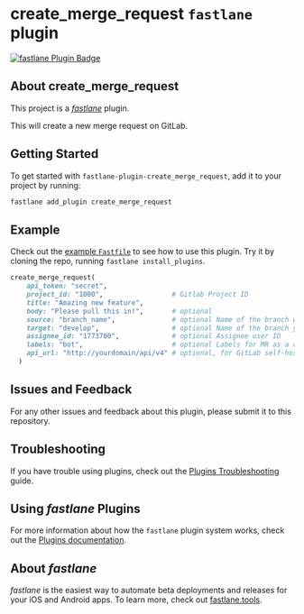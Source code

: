 # create_merge_request `fastlane` plugin

[![fastlane Plugin Badge](https://rawcdn.githack.com/fastlane/fastlane/master/fastlane/assets/plugin-badge.svg)](https://rubygems.org/gems/fastlane-plugin-create_merge_request)


## About create_merge_request

This project is a [_fastlane_](https://github.com/fastlane/fastlane) plugin. 

This will create a new merge request on GitLab.

## Getting Started

To get started with `fastlane-plugin-create_merge_request`, add it to your project by running:

```bash
fastlane add_plugin create_merge_request
```


## Example

Check out the [example `Fastfile`](fastlane/Fastfile) to see how to use this plugin. Try it by cloning the repo, running `fastlane install_plugins`.

```ruby
create_merge_request(
    api_token: "secret",
    project_id: "1000",                 # Gitlab Project ID
    title: "Amazing new feature",
    body: "Please pull this in!",       # optional
    source: "branch_name",              # optional Name of the branch where your changes are implemented (defaults to the current branch name)
    target: "develop",                  # optional Name of the branch you want your changes pulled into (defaults to `master`)
    assignee_id: "1773700",             # optional Assignee user ID
    labels: "bot",                      # optional Labels for MR as a comma-separated list
    api_url: "http://yourdomain/api/v4" # optional, for GitLab self-host, defaults to "https://gitlab.com/api/v4"
  )
```

## Issues and Feedback

For any other issues and feedback about this plugin, please submit it to this repository.

## Troubleshooting

If you have trouble using plugins, check out the [Plugins Troubleshooting](https://docs.fastlane.tools/plugins/plugins-troubleshooting/) guide.

## Using _fastlane_ Plugins

For more information about how the `fastlane` plugin system works, check out the [Plugins documentation](https://docs.fastlane.tools/plugins/create-plugin/).

## About _fastlane_

_fastlane_ is the easiest way to automate beta deployments and releases for your iOS and Android apps. To learn more, check out [fastlane.tools](https://fastlane.tools).
